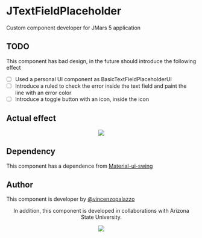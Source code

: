 # JTextFieldPlaceholder

Custom component developer for JMars 5 application

## TODO
This component has bad design, in the future should introduce the following effect

- [ ] Used a personal UI component as BasicTextFieldPlaceholderUI
- [ ] Introduce a ruled to check the error inside the text field and paint the line with an error color
- [ ] Introduce a toggle button with an icon, inside the icon

## Actual effect

<div align="center">
<img src="https://i.ibb.co/vYpnd3B/Selection-055.png" />
</div>

## Dependency

This component has a dependence from [Material-ui-swing](https://github.com/vincenzopalazzo/material-ui-swing)

## Author

This component is developer by [@vincenzopalazzo](https://github.com/vincenzopalazzo)

<p align="center" style="center">In addition, this component is developed in collaborations with Arizona State University. </p>

<div align="center">
<img src="https://sundevilgymnastics.com/wp-content/uploads/2016/10/ASU-Womens-Gymnastics-Website.png" />
</div>